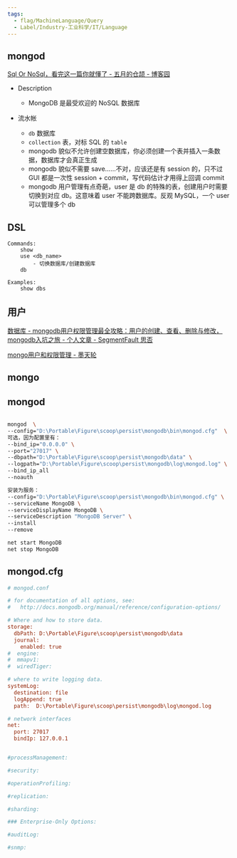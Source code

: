 ```yaml
---
tags:
  - flag/MachineLanguage/Query
  - Label/Industry-工业科学/IT/Language
---
```


## mongod

[Sql Or NoSql，看完这一篇你就懂了 - 五月的仓颉 - 博客园](https://www.cnblogs.com/xrq730/p/11039384.html)

- Description
    - MongoDB 是最受欢迎的 NoSQL 数据库

- 流水帐
    - `db` 数据库
    - `collection` 表，对标 SQL 的 `table`
    - mongodb 貌似不允许创建空数据库，你必须创建一个表并插入一条数据，数据库才会真正生成
    - mongodb 貌似不需要 save……不对，应该还是有 session 的，只不过 GUI 都是一次性 session + commit，写代码估计才用得上回调 commit
    - mongodb 用户管理有点奇葩，user 是 db 的特殊的表，创建用户时需要切换到对应 db。这意味着 user 不能跨数据库。反观 MySQL，一个 user 可以管理多个 db

## DSL

```mongodb
Commands:
    show
    use <db_name>
        - 切换数据库/创建数据库
    db

Examples:
    show dbs

```

## 用户

[数据库 - mongodb用户权限管理最全攻略：用户的创建、查看、删除与修改，mongodb入坑之旅 - 个人文章 - SegmentFault 思否](https://segmentfault.com/a/1190000015603831)

[mongo用户和权限管理 - 墨天轮](https://www.modb.pro/db/68487)




## mongo

## mongod

```bash

mongod  \
--config="D:\Portable\Figure\scoop\persist\mongodb\bin\mongod.cfg"  \
可选，因为配置里有：
--bind_ip="0.0.0.0" \
--port="27017" \
--dbpath="D:\Portable\Figure\scoop\persist\mongodb\data" \
--logpath="D:\Portable\Figure\scoop\persist\mongodb\log\mongod.log" \
--bind_ip_all
--noauth

安装为服务：
--config="D:\Portable\Figure\scoop\persist\mongodb\bin\mongod.cfg" \
--serviceName MongoDB \
--serviceDisplayName MongoDB \
--serviceDescription "MongoDB Server" \
--install
--remove

net start MongoDB
net stop MongoDB

```

## mongod.cfg

```ini
# mongod.conf

# for documentation of all options, see:
#   http://docs.mongodb.org/manual/reference/configuration-options/

# Where and how to store data.
storage:
  dbPath: D:\Portable\Figure\scoop\persist\mongodb\data
  journal:
    enabled: true
#  engine:
#  mmapv1:
#  wiredTiger:

# where to write logging data.
systemLog:
  destination: file
  logAppend: true
  path:  D:\Portable\Figure\scoop\persist\mongodb\log\mongod.log

# network interfaces
net:
  port: 27017
  bindIp: 127.0.0.1


#processManagement:

#security:

#operationProfiling:

#replication:

#sharding:

### Enterprise-Only Options:

#auditLog:

#snmp:

```

